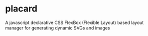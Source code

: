 # placard
A javascript declarative CSS FlexBox (Flexible Layout) based layout manager for generating dynamic SVGs and images
